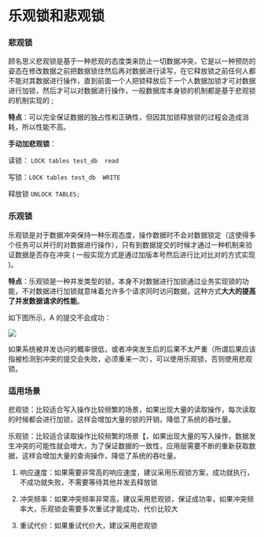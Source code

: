 # 乐观锁和悲观锁

### 悲观锁

顾名思义悲观锁是基于一种悲观的态度类来防止一切数据冲突，它是以一种预防的姿态在修改数据之前把数据锁住然后再对数据进行读写，在它释放锁之前任何人都不能对其数据进行操作，直到前面一个人把锁释放后下一个人数据加锁才可对数据进行加锁，然后才可以对数据进行操作，一般数据库本身锁的机制都是基于悲观锁的机制实现的 ;

**特点**：可以完全保证数据的独占性和正确性，但因其加锁释放锁的过程会造成消耗，所以性能不高。

**手动加悲观锁**：

读锁： `LOCK tables test_db  read`

写锁：`LOCK tables test_db  WRITE`

释放锁 `UNLOCK TABLES;`

### 乐观锁

乐观锁是对于数据冲突保持一种乐观态度，操作数据时不会对数据锁定（这使得多个任务可以并行的对数据进行操作），只有到数据提交的时候才通过一种机制来验证数据是否存在冲突 ( 一般实现方式是通过加版本号然后进行比对比对的方式实现 )。

**特点**：乐观锁是一种并发类型的锁，本身不对数据进行加锁通过业务实现锁的功能，不对数据进行加锁就意味着允许多个请求同时访问数据，这种方式**大大的提高了并发数据请求的性能**。

如下图所示，A 的提交不会成功：

![](http://oqag5mdvp.bkt.clouddn.com/201804121400_218.jpg)

如果系统被并发访问的概率很低，或者冲突发生后的后果不太严重（所谓后果应该指被检测到冲突的提交会失败，必须重来一次），可以使用乐观锁，否则使用悲观锁。  

### 适用场景

悲观锁：比较适合写入操作比较频繁的场景，如果出现大量的读取操作，每次读取的时候都会进行加锁，这样会增加大量的锁的开销，降低了系统的吞吐量。

乐观锁：比较适合读取操作比较频繁的场景【，如果出现大量的写入操作，数据发生冲突的可能性就会增大，为了保证数据的一致性，应用层需要不断的重新获取数据，这样会增加大量的查询操作，降低了系统的吞吐量。

1. 响应速度：如果需要非常高的响应速度，建议采用乐观锁方案，成功就执行，不成功就失败，不需要等待其他并发去释放锁

2. 冲突频率：如果冲突频率非常高，建议采用悲观锁，保证成功率，如果冲突频率大，乐观锁会需要多次重试才能成功，代价比较大

3. 重试代价：如果重试代价大，建议采用悲观锁